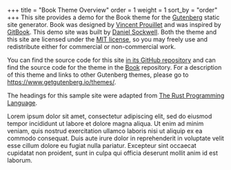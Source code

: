 +++
title = "Book Theme Overview"
order = 1
weight = 1
sort_by = "order"
+++
This site provides a demo for the Book theme for the 
[Gutenberg](https://www.getgutenberg.io/) static site generator.  Book
was designed by [Vincent Prouillet](https://vincent.is/) and was inspired by
[GitBook](https://www.gitbook.com/).  This demo site was built by
[Daniel Sockwell](https://www.codesections.com).  Both the theme and this
site are licensed under the [MIT license](https://opensource.org/licenses/MIT),
so you may freely use and redistribute either for commercial or non-commercial
work.

You can find the source code for this site [in its GitHub
repository](https://github.com/codesections/gutenberg-theme-demo/tree/book)
and can find the source code for the theme in the
[Book](https://www.github.com/Keats/book) repository.  For a
description of this theme and links to other Gutenberg themes, please
go to <https://www.getgutenberg.io/themes/>.

The headings for this sample site were adapted from [The Rust Programming 
Language](https://doc.rust-lang.org/stable/book/second-edition/). 

Lorem ipsum dolor sit amet, consectetur adipiscing elit, sed do eiusmod tempor
incididunt ut labore et dolore magna aliqua. Ut enim ad minim veniam, quis
nostrud exercitation ullamco laboris nisi ut aliquip ex ea commodo consequat.
Duis aute irure dolor in reprehenderit in voluptate velit esse cillum dolore
eu fugiat nulla pariatur. Excepteur sint occaecat cupidatat non proident, sunt
in culpa qui officia deserunt mollit anim id est laborum.
